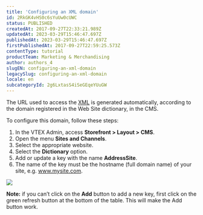 ```yaml
---
title: 'Configuring an XML domain'
id: 2RkGK4vHS0c6sYuUw0cUWC
status: PUBLISHED
createdAt: 2017-09-27T22:33:21.989Z
updatedAt: 2023-03-29T15:46:47.697Z
publishedAt: 2023-03-29T15:46:47.697Z
firstPublishedAt: 2017-09-27T22:59:25.573Z
contentType: tutorial
productTeam: Marketing & Merchandising
author: authors_4
slugEN: configuring-an-xml-domain
legacySlug: configuring-an-xml-domain
locale: en
subcategoryId: 2g6LxtasS4iSeGEqeYUuGW
---
```


The URL used to access the [XML](/en/tutorial/configuring-xml) is generated automatically, according to the domain registered in the Web Site dictionary, in the CMS.

To configure this domain, follow these steps:

1. In the VTEX Admin, access **Storefront > Layout > CMS**.
2. Open the menu **Sites and Channels**.
3. Select the appropriate website.
4. Select the **Dictionary** option.
5. Add or update a key with the name **AddressSite**.
6. The name of the key must be the hostname (full domain name) of your site, e.g. www.mysite.com.

![](https://images.contentful.com/alneenqid6w5/2Pi5Pj2hRuOuUsmoqQc260/6604151e3c2f5de3e5a90af035037741/2017-09-27_194912.jpg)

__Note:__ if you can’t click on the **Add** button to add a new key, first click on the green refresh button at the bottom of the table. This will make the Add button work.
